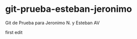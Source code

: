 git-prueba-esteban-jeronimo
===========================

Git de Prueba para Jeronimo N. y Esteban AV

first edit

